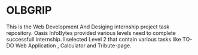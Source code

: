 # OLBGRIP
This is the Web Development And Desiging internship project task repository.
Oasis InfoBytes provided various levels need to complete successfull internship.
I selected Level 2 that contain various tasks like TO-DO Web Application , Calculator and Tribute-page. 
